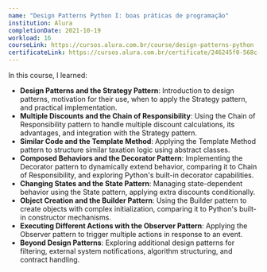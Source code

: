 ```yaml
---
name: "Design Patterns Python I: boas práticas de programação"
institution: Alura
completionDate: 2021-10-19
workload: 16
courseLink: https://cursos.alura.com.br/course/design-patterns-python
certificateLink: https://cursos.alura.com.br/certificate/246245f0-568c-4351-af21-889853c7021c?lang=pt_BR
---
```


In this course, I learned:

- **Design Patterns and the Strategy Pattern**: Introduction to design patterns, motivation for their use, when to apply the Strategy pattern, and practical implementation.
- **Multiple Discounts and the Chain of Responsibility**: Using the Chain of Responsibility pattern to handle multiple discount calculations, its advantages, and integration with the Strategy pattern.
- **Similar Code and the Template Method**: Applying the Template Method pattern to structure similar taxation logic using abstract classes.
- **Composed Behaviors and the Decorator Pattern**: Implementing the Decorator pattern to dynamically extend behavior, comparing it to Chain of Responsibility, and exploring Python's built-in decorator capabilities.
- **Changing States and the State Pattern**: Managing state-dependent behavior using the State pattern, applying extra discounts conditionally.
- **Object Creation and the Builder Pattern**: Using the Builder pattern to create objects with complex initialization, comparing it to Python's built-in constructor mechanisms.
- **Executing Different Actions with the Observer Pattern**: Applying the Observer pattern to trigger multiple actions in response to an event.
- **Beyond Design Patterns**: Exploring additional design patterns for filtering, external system notifications, algorithm structuring, and contract handling.
